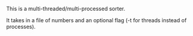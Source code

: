 This is a multi-threaded/multi-processed sorter.


It takes in a file of numbers and an optional flag (-t for threads instead of processes).
